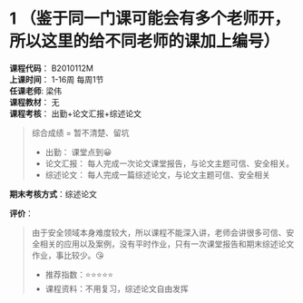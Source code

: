 # 1  （鉴于同一门课可能会有多个老师开，所以这里的给不同老师的课加上编号）
**课程代码**： B2010112M   
**上课时间**： 1-16周 每周1节   
**任课老师**:  梁伟   
**课程教材**： 无  
**课程考核**： 出勤+论文汇报+综述论文   
>
>综合成绩 = 暂不清楚、留坑
>- 出勤： 课堂点到😀
>- 论文汇报： 每人完成一次论文课堂报告，与论文主题可信、安全相关。
>- 综述论文： 每人完成一篇综述论文，与论文主题可信、安全相关

**期末考核方式**：综述论文  

**评价**：  
>由于安全领域本身难度较大，所以课程不能深入讲，老师会讲很多可信、安全相关的应用以及案例，没有平时作业，只有一次课堂报告和期末综述论文作业，事比较少。😘
>- 推荐指数：⭐⭐⭐⭐⭐
>- 课程资料：不用复习，综述论文自由发挥
